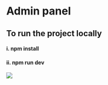 # Admin panel

## To run the project locally
####  i. npm install
#### ii. npm run dev
<p align="left">
  <a href="http://localhost:5173/authentication/register">
    <img src="https://i.ibb.co/8sFv59Z/Screenshot-29-removebg-preview.png" />
  </a>
</p>
